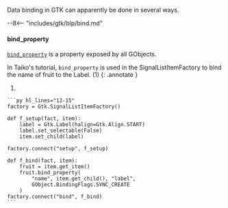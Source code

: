 Data binding in GTK can apparently be done in several ways.

--8<-- "includes/gtk/blp/bind.md"

#### bind\_property

[`bind_property`](https://api.pygobject.gnome.org/GObject-2.0/class-Object.html#gi.repository.GObject.Object.bind_property) is a property exposed by all GObjects.

In Taiko's tutorial, `bind_property` is used in the SignalListItemFactory to bind the name of fruit to the Label. (1)
{: .annotate }

1.  

    ```py hl_lines="12-15"
    factory = Gtk.SignalListItemFactory()

    def f_setup(fact, item):
        label = Gtk.Label(halign=Gtk.Align.START)
        label.set_selectable(False)
        item.set_child(label)

    factory.connect("setup", f_setup)

    def f_bind(fact, item):
        fruit = item.get_item()
        fruit.bind_property(
            "name", item.get_child(), "label",
            GObject.BindingFlags.SYNC_CREATE
        )
    factory.connect("bind", f_bind)
    ```

